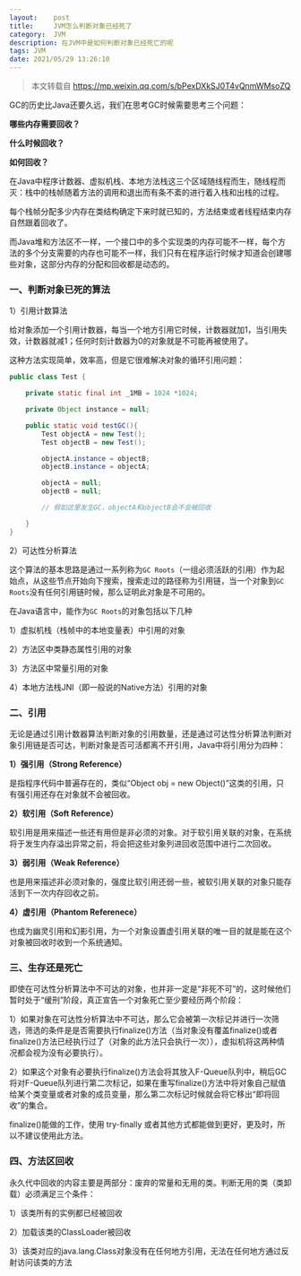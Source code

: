 ```yaml
---
layout:    post
title:     JVM怎么判断对象已经死了
category:  JVM
description: 在JVM中是如何判断对象已经死亡的呢
tags: JVM
date: 2021/05/29 13:26:10
---
```


> 本文转载自 https://mp.weixin.qq.com/s/bPexDXkSJ0T4vQnmWMsoZQ 

GC的历史比Java还要久远，我们在思考GC时候需要思考三个问题：

**哪些内存需要回收？**

**什么时候回收？**

**如何回收？**

在Java中程序计数器、虚拟机栈、本地方法栈这三个区域随线程而生，随线程而灭：栈中的栈帧随着方法的调用和退出而有条不紊的进行着入栈和出栈的过程。

每个栈帧分配多少内存在类结构确定下来时就已知的，方法结束或者线程结束内存自然跟着回收了。

而Java堆和方法区不一样，一个接口中的多个实现类的内存可能不一样，每个方法的多个分支需要的内存也可能不一样，我们只有在程序运行时候才知道会创建哪些对象，这部分内存的分配和回收都是动态的。

### 一、判断对象已死的算法

1）引用计数算法

给对象添加一个引用计数器，每当一个地方引用它时候，计数器就加1，当引用失效，计数器就减1；任何时刻计数器为0的对象就是不可能再被使用了。

这种方法实现简单，效率高，但是它很难解决对象的循环引用问题：

```java
public class Test {

    private static final int _1MB = 1024 *1024;

    private Object instance = null;

    public static void testGC(){
        Test objectA = new Test();
        Test objectB = new Test();

        objectA.instance = objectB;
        objectB.instance = objectA;

        objectA = null;
        objectB = null;

        // 假如这里发生GC，objectA和objectB会不会被回收

    }
}
```

2）可达性分析算法

这个算法的基本思路是通过一系列称为`GC Roots`（一组必须活跃的引用）作为起始点，从这些节点开始向下搜索，搜索走过的路径称为引用链，当一个对象到`GC Roots`没有任何引用链时候，那么证明此对象是不可用的。

在Java语言中，能作为`GC Roots`的对象包括以下几种

1）虚拟机栈（栈帧中的本地变量表）中引用的对象

2）方法区中类静态属性引用的对象

3）方法区中常量引用的对象

4）本地方法栈JNI（即一般说的Native方法）引用的对象

### 二、引用

无论是通过引用计数器算法判断对象的引用数量，还是通过可达性分析算法判断对象引用链是否可达，判断对象是否可活都离不开引用，Java中将引用分为四种：

**1）强引用（Strong Reference）**

是指程序代码中普遍存在的，类似“Object obj = new Object()”这类的引用，只有强引用还存在对象就不会被回收。

**2）软引用（Soft Reference）**

软引用是用来描述一些还有用但是非必须的对象。对于软引用关联的对象，在系统将于发生内存溢出异常之前，将会把这些对象列进回收范围中进行二次回收。

**3）弱引用（Weak Reference）**

也是用来描述非必须对象的，强度比软引用还弱一些，被软引用关联的对象只能存活到下一次内存回收之前。

**4）虚引用（Phantom Referenece）**

也成为幽灵引用和幻影引用，为一个对象设置虚引用关联的唯一目的就是能在这个对象被回收时收到一个系统通知。

### 三、生存还是死亡

即使在可达性分析算法中不可达的对象，也并非一定是“非死不可”的，这时候他们暂时处于“缓刑”阶段，真正宣告一个对象死亡至少要经历两个阶段：

1）如果对象在可达性分析算法中不可达，那么它会被第一次标记并进行一次筛选，筛选的条件是是否需要执行finalize()方法（当对象没有覆盖finalize()或者finalize()方法已经执行过了（对象的此方法只会执行一次）），虚拟机将这两种情况都会视为没有必要执行）。

2）如果这个对象有必要执行finalize()方法会将其放入F-Queue队列中，稍后GC将对F-Queue队列进行第二次标记，如果在重写finalize()方法中将对象自己赋值给某个类变量或者对象的成员变量，那么第二次标记时候就会将它移出“即将回收”的集合。

finalize()能做的工作，使用 try-finally 或者其他方式都能做到更好，更及时，所以不建议使用此方法。

### 四、方法区回收

永久代中回收的内容主要是两部分：废弃的常量和无用的类。判断无用的类（类卸载）必须满足三个条件：

1）该类所有的实例都已经被回收

2）加载该类的ClassLoader被回收

3）该类对应的java.lang.Class对象没有在任何地方引用，无法在任何地方通过反射访问该类的方法